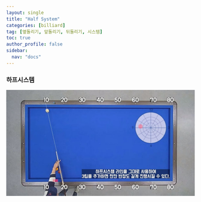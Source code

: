 ```yaml
---
layout: single
title: "Half System"
categories: [billiard]
tag: [옆돌리기, 앞돌리기, 뒤돌리기, 시스템] 
toc: true
author_profile: false
sidebar:
  nav: "docs"
---
```


### 하프시스템

[![하프시스템4](/images/Half%20System(%ED%95%98%ED%94%84%EC%8B%9C%EC%8A%A4%ED%85%9C)_4.png)](/images/Half%20System(%ED%95%98%ED%94%84%EC%8B%9C%EC%8A%A4%ED%85%9C)_4.png)
